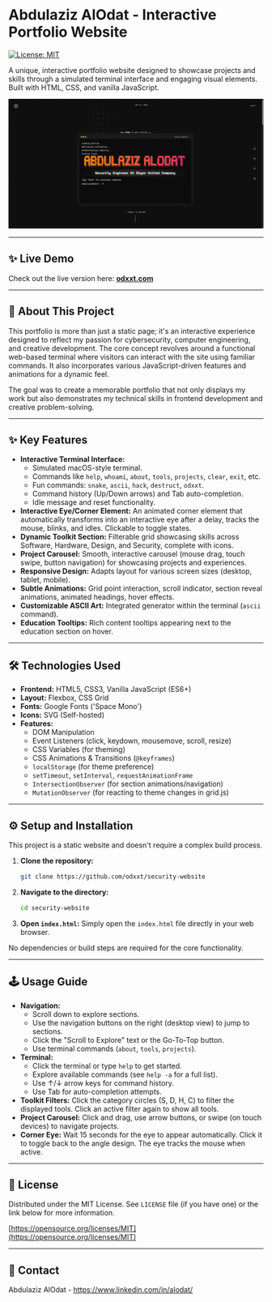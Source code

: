 # Abdulaziz AlOdat - Interactive Portfolio Website

[![License: MIT](https://img.shields.io/badge/License-MIT-yellow.svg)](https://opensource.org/licenses/MIT)

A unique, interactive portfolio website designed to showcase projects and skills through a simulated terminal interface and engaging visual elements. Built with HTML, CSS, and vanilla JavaScript.

![Screenshot of Portfolio Website](images/hero_image.jpg)

---

## ✨ Live Demo

Check out the live version here: **[odxxt.com](https://odxxt.com/)** 

---

## 🚀 About This Project

This portfolio is more than just a static page; it's an interactive experience designed to reflect my passion for cybersecurity, computer engineering, and creative development. The core concept revolves around a functional web-based terminal where visitors can interact with the site using familiar commands. It also incorporates various JavaScript-driven features and animations for a dynamic feel.

The goal was to create a memorable portfolio that not only displays my work but also demonstrates my technical skills in frontend development and creative problem-solving.

---

## ✨ Key Features

*   **Interactive Terminal Interface:**
    *   Simulated macOS-style terminal.
    *   Commands like `help`, `whoami`, `about`, `tools`, `projects`, `clear`, `exit`, etc.
    *   Fun commands: `snake`, `ascii`, `hack`, `destruct`, `odxxt`.
    *   Command history (Up/Down arrows) and Tab auto-completion.
    *   Idle message and reset functionality.
*   **Interactive Eye/Corner Element:** An animated corner element that automatically transforms into an interactive eye after a delay, tracks the mouse, blinks, and idles. Clickable to toggle states.
*   **Dynamic Toolkit Section:** Filterable grid showcasing skills across Software, Hardware, Design, and Security, complete with icons.
*   **Project Carousel:** Smooth, interactive carousel (mouse drag, touch swipe, button navigation) for showcasing projects and experiences.
*   **Responsive Design:** Adapts layout for various screen sizes (desktop, tablet, mobile).
*   **Subtle Animations:** Grid point interaction, scroll indicator, section reveal animations, animated headings, hover effects.
*   **Customizable ASCII Art:** Integrated generator within the terminal (`ascii` command).
*   **Education Tooltips:** Rich content tooltips appearing next to the education section on hover.

---

## 🛠️ Technologies Used

*   **Frontend:** HTML5, CSS3, Vanilla JavaScript (ES6+)
*   **Layout:** Flexbox, CSS Grid
*   **Fonts:** Google Fonts ('Space Mono')
*   **Icons:** SVG (Self-hosted)
*   **Features:**
    *   DOM Manipulation
    *   Event Listeners (click, keydown, mousemove, scroll, resize)
    *   CSS Variables (for theming)
    *   CSS Animations & Transitions (`@keyframes`)
    *   `localStorage` (for theme preference)
    *   `setTimeout`, `setInterval`, `requestAnimationFrame`
    *   `IntersectionObserver` (for section animations/navigation)
    *   `MutationObserver` (for reacting to theme changes in grid.js)

---

## ⚙️ Setup and Installation

This project is a static website and doesn't require a complex build process.

1.  **Clone the repository:**
    ```bash
    git clone https://github.com/odxxt/security-website
    ```
2.  **Navigate to the directory:**
    ```bash
    cd security-website
    ```
3.  **Open `index.html`:** Simply open the `index.html` file directly in your web browser.

No dependencies or build steps are required for the core functionality.

---

## 🕹️ Usage Guide

*   **Navigation:**
    *   Scroll down to explore sections.
    *   Use the navigation buttons on the right (desktop view) to jump to sections.
    *   Click the "Scroll to Explore" text or the Go-To-Top button.
    *   Use terminal commands (`about`, `tools`, `projects`).
*   **Terminal:**
    *   Click the terminal or type `help` to get started.
    *   Explore available commands (see `help -a` for a full list).
    *   Use ↑/↓ arrow keys for command history.
    *   Use Tab for auto-completion attempts.
*   **Toolkit Filters:** Click the category circles (S, D, H, C) to filter the displayed tools. Click an active filter again to show all tools.
*   **Project Carousel:** Click and drag, use arrow buttons, or swipe (on touch devices) to navigate projects.
*   **Corner Eye:** Wait 15 seconds for the eye to appear automatically. Click it to toggle back to the angle design. The eye tracks the mouse when active.

---

## 📄 License

Distributed under the MIT License. See `LICENSE` file (if you have one) or the link below for more information.

[https://opensource.org/licenses/MIT](https://opensource.org/licenses/MIT)

---

## 📧 Contact

Abdulaziz AlOdat - https://www.linkedin.com/in/alodat/ 

